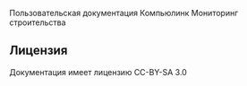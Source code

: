 Пользовательская документация Компьюлинк Мониторинг строительства

Лицензия
-------------
Документация имеет лицензию CC-BY-SA 3.0
